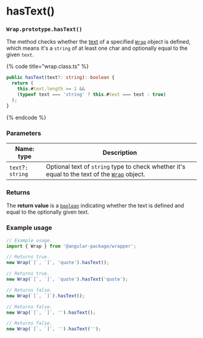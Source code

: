 # hasText()

### `Wrap.prototype.hasText()`

The method checks whether the [text](../accessors/#wrap.prototype.text) of a specified [`Wrap`](../../wrap.md) object is defined, which means it's a `string` of at least one char and optionally equal to the given `text`.

{% code title="wrap.class.ts" %}
```typescript
public hasText(text?: string): boolean {
  return (
    this.#text.length >= 1 &&
    (typeof text === 'string' ? this.#text === text : true)
  );
}
```
{% endcode %}

### Parameters

| Name: type        | Description                                                                                                   |
| ----------------- | ------------------------------------------------------------------------------------------------------------- |
| `text`?`: string` | Optional text of `string` type to check whether it's equal to the text of the [`Wrap`](../../wrap.md) object. |

### Returns

The **return value** is a [`boolean`](https://developer.mozilla.org/en-US/docs/Web/JavaScript/Reference/Global\_Objects/Boolean) indicating whether the text is defined and equal to the optionally given text.

### Example usage

```typescript
// Example usage.
import { Wrap } from '@angular-package/wrapper';

// Returns true.
new Wrap(`[`, `]`, 'quote').hasText();

// Returns true.
new Wrap(`[`, `]`, 'quote').hasText('quote');

// Returns false.
new Wrap(`[`, `]`).hasText();

// Returns false.
new Wrap(`[`, `]`, '').hasText();

// Returns false.
new Wrap(`[`, `]`, '').hasText('');
```
